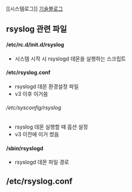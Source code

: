 [[시스템로그]]
[기술블로그](https://m.blog.naver.com/chunsan89/221511250171)

## rsyslog 관련 파일
#### /etc/rc.d/init.d/rsyslog
- 시스템 시작 시 rsyslogd 데몬을 실행하는 스크립트
#### /etc/rsyslog.conf
- rsyslogd 데몬 환경설정 파일
- v3 이후 이거씀
###### /etc/sysconfig/rsyslog
- rsyslog 데몬 실행할 때 옵션 설정
- v3 이전에 이거 썼음 
#### /sbin/rsyslogd
- rsyslogd 데몬 파일 경로


## /etc/rsyslog.conf
